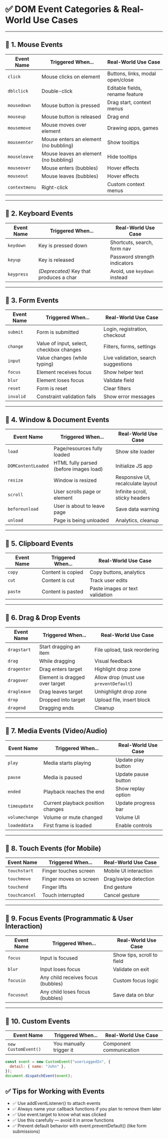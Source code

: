 # ✅ DOM Event Categories & Real-World Use Cases

---

## 🔹 1. Mouse Events

| **Event Name** | **Triggered When...**                 | **Real-World Use Case**          |
| -------------- | ------------------------------------- | -------------------------------- |
| `click`        | Mouse clicks on element               | Buttons, links, modal open/close |
| `dblclick`     | Double-click                          | Editable fields, rename feature  |
| `mousedown`    | Mouse button is pressed               | Drag start, context menus        |
| `mouseup`      | Mouse button is released              | Drag end                         |
| `mousemove`    | Mouse moves over element              | Drawing apps, games              |
| `mouseenter`   | Mouse enters an element (no bubbling) | Show tooltips                    |
| `mouseleave`   | Mouse leaves an element (no bubbling) | Hide tooltips                    |
| `mouseover`    | Mouse enters (bubbles)                | Hover effects                    |
| `mouseout`     | Mouse leaves (bubbles)                | Hover effects                    |
| `contextmenu`  | Right-click                           | Custom context menus             |

---

## 🔹 2. Keyboard Events

| **Event Name** | **Triggered When...**                   | **Real-World Use Case**      |
| -------------- | --------------------------------------- | ---------------------------- |
| `keydown`      | Key is pressed down                     | Shortcuts, search, form nav  |
| `keyup`        | Key is released                         | Password strength indicators |
| `keypress`     | _(Deprecated)_ Key that produces a char | Avoid, use `keydown` instead |

---

## 🔹 3. Form Events

| **Event Name** | **Triggered When...**                    | **Real-World Use Case**             |
| -------------- | ---------------------------------------- | ----------------------------------- |
| `submit`       | Form is submitted                        | Login, registration, checkout       |
| `change`       | Value of input, select, checkbox changes | Filters, forms, settings            |
| `input`        | Value changes (while typing)             | Live validation, search suggestions |
| `focus`        | Element receives focus                   | Show helper text                    |
| `blur`         | Element loses focus                      | Validate field                      |
| `reset`        | Form is reset                            | Clear filters                       |
| `invalid`      | Constraint validation fails              | Show error messages                 |

---

## 🔹 4. Window & Document Events

| **Event Name**     | **Triggered When...**                  | **Real-World Use Case**           |
| ------------------ | -------------------------------------- | --------------------------------- |
| `load`             | Page/resources fully loaded            | Show site loader                  |
| `DOMContentLoaded` | HTML fully parsed (before images load) | Initialize JS app                 |
| `resize`           | Window is resized                      | Responsive UI, recalculate layout |
| `scroll`           | User scrolls page or element           | Infinite scroll, sticky headers   |
| `beforeunload`     | User is about to leave page            | Save data warning                 |
| `unload`           | Page is being unloaded                 | Analytics, cleanup                |

---

## 🔹 5. Clipboard Events

| **Event Name** | **Triggered When...** | **Real-World Use Case**         |
| -------------- | --------------------- | ------------------------------- |
| `copy`         | Content is copied     | Copy buttons, analytics         |
| `cut`          | Content is cut        | Track user edits                |
| `paste`        | Content is pasted     | Paste images or text validation |

---

## 🔹 6. Drag & Drop Events

| **Event Name** | **Triggered When...**          | **Real-World Use Case**                |
| -------------- | ------------------------------ | -------------------------------------- |
| `dragstart`    | Start dragging an item         | File upload, task reordering           |
| `drag`         | While dragging                 | Visual feedback                        |
| `dragenter`    | Drag enters target             | Highlight drop zone                    |
| `dragover`     | Element is dragged over target | Allow drop (must use `preventDefault`) |
| `dragleave`    | Drag leaves target             | Unhighlight drop zone                  |
| `drop`         | Dropped into target            | Upload file, insert block              |
| `dragend`      | Dragging ends                  | Cleanup                                |

---

## 🔹 7. Media Events (Video/Audio)

| **Event Name** | **Triggered When...**             | **Real-World Use Case** |
| -------------- | --------------------------------- | ----------------------- |
| `play`         | Media starts playing              | Update play button      |
| `pause`        | Media is paused                   | Update pause button     |
| `ended`        | Playback reaches the end          | Show replay option      |
| `timeupdate`   | Current playback position changes | Update progress bar     |
| `volumechange` | Volume or mute changed            | Volume UI               |
| `loadeddata`   | First frame is loaded             | Enable controls         |

---

## 🔹 8. Touch Events (for Mobile)

| **Event Name** | **Triggered When...**  | **Real-World Use Case** |
| -------------- | ---------------------- | ----------------------- |
| `touchstart`   | Finger touches screen  | Mobile UI interaction   |
| `touchmove`    | Finger moves on screen | Drag/swipe detection    |
| `touchend`     | Finger lifts           | End gesture             |
| `touchcancel`  | Touch interrupted      | Cancel gesture          |

---

## 🔹 9. Focus Events (Programmatic & User Interaction)

| **Event Name** | **Triggered When...**              | **Real-World Use Case**    |
| -------------- | ---------------------------------- | -------------------------- |
| `focus`        | Input is focused                   | Show tips, scroll to field |
| `blur`         | Input loses focus                  | Validate on exit           |
| `focusin`      | Any child receives focus (bubbles) | Custom focus logic         |
| `focusout`     | Any child loses focus (bubbles)    | Save data on blur          |

---

## 🔹 10. Custom Events

| **Event Name**      | **Triggered When...**   | **Real-World Use Case** |
| ------------------- | ----------------------- | ----------------------- |
| `new CustomEvent()` | You manually trigger it | Component communication |

```js
const event = new CustomEvent("userLoggedIn", {
  detail: { name: "John" },
});
document.dispatchEvent(event);
```

## ✅ Tips for Working with Events

- ✅ Use addEventListener() to attach events
- ✅ Always name your callback functions if you plan to remove them later
- ✅ Use event.target to know what was clicked
- ✅ Use this carefully — avoid it in arrow functions
- ✅ Prevent default behavior with event.preventDefault() (like form submissions)
